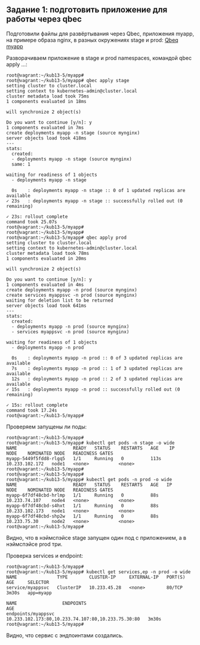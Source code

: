 ## Задание 1: подготовить приложение для работы через qbec  
Подготовили файлы для развёртывания через Qbec, приложения myapp, на примере образа nginx, в разных окружениях stage и prod:
[Qbeq myapp](https://github.com/Danil054/devops-netology/blob/main/kub/13-5/myapp)  

Разворачиваем приложение в stage и prod namespaces, командой qbec apply ...:  
```
root@vagrant:~/kub13-5/myapp#
root@vagrant:~/kub13-5/myapp# qbec apply stage
setting cluster to cluster.local
setting context to kubernetes-admin@cluster.local
cluster metadata load took 75ms
1 components evaluated in 18ms

will synchronize 2 object(s)

Do you want to continue [y/n]: y
1 components evaluated in 7ms
create deployments myapp -n stage (source mynginx)
server objects load took 418ms
---
stats:
  created:
  - deployments myapp -n stage (source mynginx)
  same: 1

waiting for readiness of 1 objects
  - deployments myapp -n stage

  0s    : deployments myapp -n stage :: 0 of 1 updated replicas are available
✓ 23s   : deployments myapp -n stage :: successfully rolled out (0 remaining)

✓ 23s: rollout complete
command took 25.07s
root@vagrant:~/kub13-5/myapp#
root@vagrant:~/kub13-5/myapp#
root@vagrant:~/kub13-5/myapp# qbec apply prod
setting cluster to cluster.local
setting context to kubernetes-admin@cluster.local
cluster metadata load took 78ms
1 components evaluated in 20ms

will synchronize 2 object(s)

Do you want to continue [y/n]: y
1 components evaluated in 4ms
create deployments myapp -n prod (source mynginx)
create services myappsvc -n prod (source mynginx)
waiting for deletion list to be returned
server objects load took 641ms
---
stats:
  created:
  - deployments myapp -n prod (source mynginx)
  - services myappsvc -n prod (source mynginx)

waiting for readiness of 1 objects
  - deployments myapp -n prod

  0s    : deployments myapp -n prod :: 0 of 3 updated replicas are available
  7s    : deployments myapp -n prod :: 1 of 3 updated replicas are available
  12s   : deployments myapp -n prod :: 2 of 3 updated replicas are available
✓ 15s   : deployments myapp -n prod :: successfully rolled out (0 remaining)

✓ 15s: rollout complete
command took 17.24s
root@vagrant:~/kub13-5/myapp#
```

Проверяем запущены ли поды:  
```
root@vagrant:~/kub13-5/myapp#
root@vagrant:~/kub13-5/myapp# kubectl get pods -n stage -o wide
NAME                     READY   STATUS    RESTARTS   AGE    IP               NODE    NOMINATED NODE   READINESS GATES
myapp-5449f5fdd8-rlgq5   1/1     Running   0          113s   10.233.102.172   node1   <none>           <none>
root@vagrant:~/kub13-5/myapp#
root@vagrant:~/kub13-5/myapp#
root@vagrant:~/kub13-5/myapp# kubectl get pods -n prod -o wide
NAME                     READY   STATUS    RESTARTS   AGE   IP               NODE    NOMINATED NODE   READINESS GATES
myapp-6f7df48cbd-hrlmp   1/1     Running   0          88s   10.233.74.107    node4   <none>           <none>
myapp-6f7df48cbd-s4hxt   1/1     Running   0          88s   10.233.102.173   node1   <none>           <none>
myapp-6f7df48cbd-shp2w   1/1     Running   0          88s   10.233.75.30     node2   <none>           <none>
root@vagrant:~/kub13-5/myapp#
```

Видно, что в нэймспэйсе stage запущен один под с приложением, а в нэймспэйсе prod три.  

Проверка services и endpoint:  
```
root@vagrant:~/kub13-5/myapp#
root@vagrant:~/kub13-5/myapp# kubectl get services,ep -n prod -o wide
NAME               TYPE        CLUSTER-IP     EXTERNAL-IP   PORT(S)   AGE     SELECTOR
service/myappsvc   ClusterIP   10.233.45.28   <none>        80/TCP    3m30s   app=myapp

NAME                 ENDPOINTS                                            AGE
endpoints/myappsvc   10.233.102.173:80,10.233.74.107:80,10.233.75.30:80   3m30s
root@vagrant:~/kub13-5/myapp#

```
Видно, что сервис с эндпоинтами создались.

